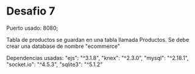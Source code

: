 # Desafio 7
Puerto usado: 8080;

Tabla de productos se guardan en una tabla llamada Productos. 
Se debe crear una database de nombre "ecommerce"

Dependencias usadas:
    "ejs": "^3.1.8",
    "knex": "^2.3.0",
    "mysql": "^2.18.1",
    "socket.io": "^4.5.3",
    "sqlite3": "^5.1.2"

